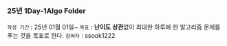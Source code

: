 ### 25년 1Day-1Algo Folder

`작성 기간` : 25년 01월 01일~
`목표` : **난이도 상관**없이 최대한 하루에 한 알고리즘 문제를 푸는 것을 목표로 한다.
`참여자` : ssook1222
